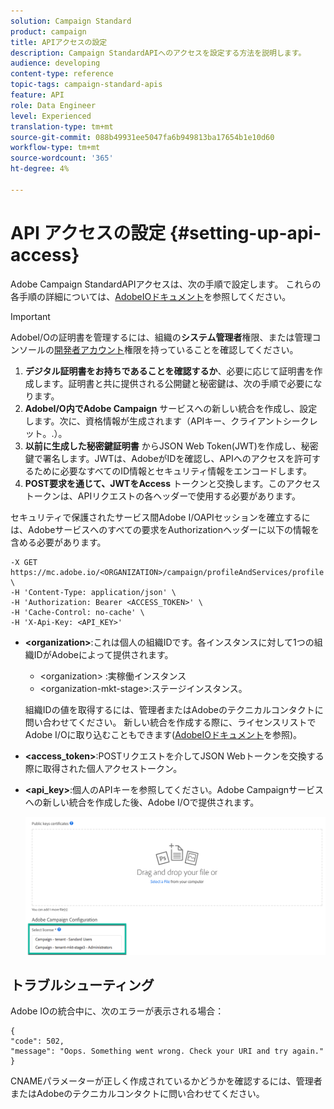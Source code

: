 ```yaml
---
solution: Campaign Standard
product: campaign
title: APIアクセスの設定
description: Campaign StandardAPIへのアクセスを設定する方法を説明します。
audience: developing
content-type: reference
topic-tags: campaign-standard-apis
feature: API
role: Data Engineer
level: Experienced
translation-type: tm+mt
source-git-commit: 088b49931ee5047fa6b949813ba17654b1e10d60
workflow-type: tm+mt
source-wordcount: '365'
ht-degree: 4%

---
```



# API アクセスの設定 {#setting-up-api-access}

Adobe Campaign StandardAPIアクセスは、次の手順で設定します。 これらの各手順の詳細については、[AdobeIOドキュメント](https://www.adobe.io/authentication/auth-methods.html#!AdobeDocs/adobeio-auth/master/AuthenticationOverview/ServiceAccountIntegration.md)を参照してください。

>[!IMPORTANT]
>
>AdobeI/Oの証明書を管理するには、組織の<b>システム管理者</b>権限、または管理コンソールの[開発者アカウント](https://helpx.adobe.com/enterprise/using/manage-developers.html)</a>権限を持っていることを確認してください。

1. **デジタル証明書をお持ちであることを確認するか**、必要に応じて証明書を作成します。証明書と共に提供される公開鍵と秘密鍵は、次の手順で必要になります。
1. **AdobeI/O内でAdobe Campaign** サービスへの新しい統合を作成し、設定します。次に、資格情報が生成されます（APIキー、クライアントシークレット。.）。
1. **以前に生成した秘密鍵証明書** からJSON Web Token(JWT)を作成し、秘密鍵で署名します。JWTは、AdobeがIDを確認し、APIへのアクセスを許可するために必要なすべてのID情報とセキュリティ情報をエンコードします。
1. **POST要求を通じて、JWTをAccess** トークンと交換します。このアクセストークンは、APIリクエストの各ヘッダーで使用する必要があります。

セキュリティで保護されたサービス間Adobe I/OAPIセッションを確立するには、Adobeサービスへのすべての要求をAuthorizationヘッダーに以下の情報を含める必要があります。

```
-X GET https://mc.adobe.io/<ORGANIZATION>/campaign/profileAndServices/profile \
-H 'Content-Type: application/json' \
-H 'Authorization: Bearer <ACCESS_TOKEN>' \
-H 'Cache-Control: no-cache' \
-H 'X-Api-Key: <API_KEY>'
```

* **&lt;organization>**:これは個人の組織IDです。各インスタンスに対して1つの組織IDがAdobeによって提供されます。

   * &lt;organization> :実稼働インスタンス
   * &lt;organization-mkt-stage>:ステージインスタンス。

   組織IDの値を取得するには、管理者またはAdobeのテクニカルコンタクトに問い合わせてください。 新しい統合を作成する際に、ライセンスリストでAdobe I/Oに取り込むこともできます(<a href="https://www.adobe.io/authentication.html">AdobeIOドキュメント</a>を参照)。

* **&lt;access_token>**:POSTリクエストを介してJSON Webトークンを交換する際に取得された個人アクセストークン。

* **&lt;api_key>**:個人のAPIキーを参照してください。Adobe Campaignサービスへの新しい統合を作成した後、Adobe I/Oで提供されます。

   ![代替テキスト](assets/tenant.png)

## トラブルシューティング

Adobe IOの統合中に、次のエラーが表示される場合：

```
{ 
"code": 502, 
"message": "Oops. Something went wrong. Check your URI and try again." 
}
```


CNAMEパラメーターが正しく作成されているかどうかを確認するには、管理者またはAdobeのテクニカルコンタクトに問い合わせてください。